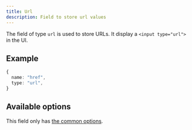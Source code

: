 ```yaml
---
title: Url
description: Field to store url values
---
```


The field of type `url` is used to store URLs. It display a `<input type="url">`
in the UI.

## Example

```ts
{
  name: "href",
  type: "url",
}
```

## Available options

This field only has
[the common options](../configuration/fields.md#common-field-options).
